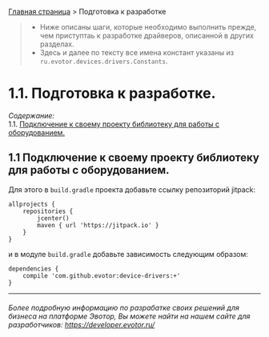 
[Главная страница](https://github.com/Draudr/device-drivers/blob/New_structure_of_SDK_manual/README.md) > Подготовка к разработке
> * Ниже описаны шаги, которые необходимо выполнить прежде, чем приступтаь к разработке драйверов, описанной в других разделах.  
> * Здесь и далее по тексту все имена констант указаны из `ru.evotor.devices.drivers.Constants`.  

<a name="1101"></a>
# __1.1. Подготовка к разработке.__

_Содержание:_   
1.1. [Подключение к своему проекту библиотеку для работы с оборудованием.](#101)  

<a name="101"></a>
## 1.1 Подключение к своему проекту библиотеку для работы с оборудованием.
Для этого в `build.gradle` проекта добавьте ссылку репозиторий jitpack:

```
allprojects {
    repositories {
        jcenter()
        maven { url 'https://jitpack.io' }
    }
}
```

и в модуле `build.gradle` добавьте зависимость следующим образом:

```
dependencies {
    compile 'com.github.evotor:device-drivers:+'
}
```
<a name="102"></a>

-----
###### Более подробную информацию по разрабатке своих решений для бизнеса на платформе Эвотор, Вы можете найти на нашем сайте для разработчиков: https://developer.evotor.ru/
